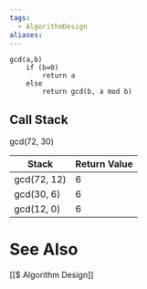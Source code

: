 ```yaml
---
tags:
  - AlgorithmDesign
aliases:
---
```

```
gcd(a,b)
	if (b=0)
		return a
	else
		return gcd(b, a mod b)
```

## Call Stack
gcd(72, 30)

| Stack       | Return Value |
| ----------- | ------------ |
| gcd(72, 12) | 6            |
| gcd(30, 6)  | 6            |
| gcd(12, 0)  | 6            |


# See Also
[[$ Algorithm Design]]